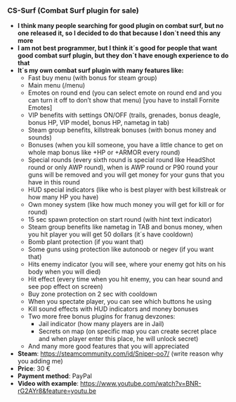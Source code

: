 ### CS-Surf (Combat Surf plugin for sale)
* **I think many people searching for good plugin on combat surf, but no one released it, so I decided to do that because I don´t need this any more**
* **I am not best programmer, but I think it´s good for people that want good combat surf plugin, but they don´t have enough experience to do that**
* **It´s my own combat surf plugin with many features like:**
    - Fast buy menu (with bonus for steam group) 
    - Main menu (/menu)
    - Emotes on round end (you can select emote on round end and you can turn it off to don’t show that menu) [you have to install Fornite Emotes]
    - VIP benefits with settings ON/OFF (trails, grenades, bonus deagle, bonus HP, VIP model, bonus HP, nametag in tab)
    - Steam group benefits, killstreak bonuses (with bonus money and sounds) 
    - Bonuses (when you kill someone, you have a little chance to get on whole map bonus like +HP or +ARMOR every round) 
    - Special rounds (every sixth round is special round like HeadShot round or only AWP round), when is AWP round or P90 round your guns will be removed and you will get money for your guns that you have in this round
    - HUD special indicators (like who is best player with best killstreak or how many HP you have)
    - Own money system (like how much money you will get for kill or for round)
    - 15 sec spawn protection on start round (with hint text indicator)
    - Steam group benefits like nametag in TAB and bonus money, when you hit player you will get 50 dollars (it´s have cooldown)
    - Bomb plant protection (if you want that)
    - Some guns using protection like autonoob or negev (if you want that)
    - Hits enemy indicator (you will see, where your enemy got hits on his body when you will died)
    - Hit effect (every time when you hit enemy, you can hear sound and see pop effect on screen)
    - Buy zone protection on 2 sec with cooldown
    - When you spectate player, you can see which buttons he using 
    - Kill sound effects with HUD indicators and money bonuses 
    - Two more free bonus plugins for franug devzones:
        - Jail indicator (how many players are in Jail)
        - Secrets on map (on specific map you can create secret place and when player enter this place, he will unlock secret) 
    - And many more good features that you will appreciated
* **Steam**: https://steamcommunity.com/id/Sniper-oo7/ (write reason why you adding me)
* **Price**: 30 €
* **Payment method**: PayPal
* **Video with example**: https://www.youtube.com/watch?v=BNR-rG2AYr8&feature=youtu.be
